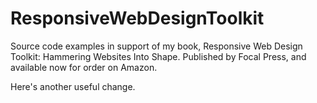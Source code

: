 # ResponsiveWebDesignToolkit
Source code examples in support of my book, Responsive Web Design Toolkit: Hammering Websites Into Shape. Published by Focal Press, and available now for order on Amazon.

Here's another useful change.
